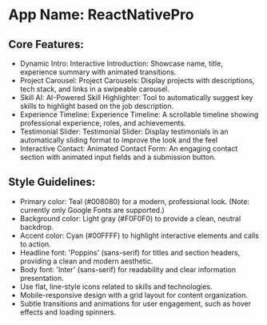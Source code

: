 # **App Name**: ReactNativePro

## Core Features:

- Dynamic Intro: Interactive Introduction: Showcase name, title, experience summary with animated transitions.
- Project Carousel: Project Carousels: Display projects with descriptions, tech stack, and links in a swipeable carousel.
- Skill AI: AI-Powered Skill Highlighter: Tool to automatically suggest key skills to highlight based on the job description.
- Experience Timeline: Experience Timeline: A scrollable timeline showing professional experience, roles, and achievements.
- Testimonial Slider: Testimonial Slider: Display testimonials in an automatically sliding format to improve the look and the feel
- Interactive Contact: Animated Contact Form: An engaging contact section with animated input fields and a submission button.

## Style Guidelines:

- Primary color: Teal (#008080) for a modern, professional look. (Note: currently only Google Fonts are supported.)
- Background color: Light gray (#F0F0F0) to provide a clean, neutral backdrop.
- Accent color: Cyan (#00FFFF) to highlight interactive elements and calls to action.
- Headline font: 'Poppins' (sans-serif) for titles and section headers, providing a clean and modern aesthetic.
- Body font: 'Inter' (sans-serif) for readability and clear information presentation.
- Use flat, line-style icons related to skills and technologies.
- Mobile-responsive design with a grid layout for content organization.
- Subtle transitions and animations for user engagement, such as hover effects and loading spinners.